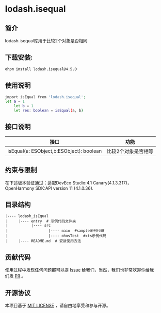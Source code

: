 # lodash.isequal

## 简介

lodash.isequal库用于比较2个对象是否相同

## 下载安装:

```bash
ohpm install lodash.isequal@4.5.0
```

## 使用说明

```bash
import isEqual from 'lodash.isequal';
let a = 1
    let b = 1
    let res: boolean = isEqual(a, b)
```

## 接口说明


| **接口**                                                      | 功能             |
| ------------------------------------------------------------ | ---------------- |
| isEqual(a: ESObject,b:ESObject): boolean | 比较2个对象是否相等 |

## 约束与限制

在下述版本验证通过：适配DevEco Studio:4.1 Canary(4.1.3.317)，OpenHarmony SDK:API version 11 (4.1.0.36).

## 目录结构

````
|---- lodash_isEqual  
|     |---- entry  # 示例代码文件夹
|           |---- src  
|                   |---- main  #sample示例代码
|                   |---- ohosTest  #xts示例代码
|     |---- README.md  # 安装使用方法                    
````

## 贡献代码

使用过程中发现任何问题都可以提 [Issue](https://gitee.com/openharmony-tpc/openharmony_tpc_samples/issues)
给我们，当然，我们也非常欢迎你给我们发 [PR](https://gitee.com/openharmony-tpc/openharmony_tpc_samples/pulls) 。

## 开源协议

本项目基于 [MIT LICENSE](https://gitee.com/openharmony-tpc/openharmony_tpc_samples/blob/master/lodash_isEqual/LICENSE)
，请自由地享受和参与开源。